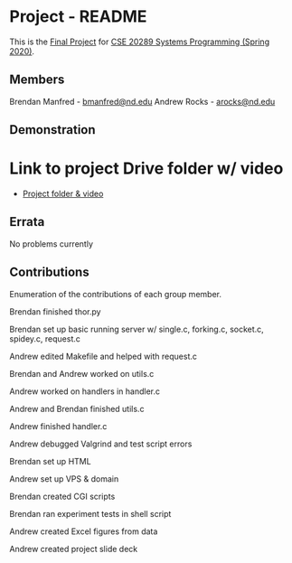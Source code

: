 # Project - README

This is the [Final Project] for [CSE 20289 Systems Programming (Spring 2020)].

## Members

Brendan Manfred - bmanfred@nd.edu
Andrew Rocks    - arocks@nd.edu

## Demonstration

# Link to project Drive folder w/ video
- [Project folder & video](https://drive.google.com/drive/u/1/folders/1ASD1moBWfaOmlANm0HGcSbH8Kumy3DJR)


## Errata

No problems currently

## Contributions

Enumeration of the contributions of each group member.

Brendan finished thor.py

Brendan set up basic running server w/ single.c, forking.c, socket.c, spidey.c, request.c

Andrew edited Makefile and helped with request.c

Brendan and Andrew worked on utils.c

Andrew worked on handlers in handler.c

Andrew and Brendan finished utils.c

Andrew finished handler.c

Andrew debugged Valgrind and test script errors

Brendan set up HTML

Andrew set up VPS & domain

Brendan created CGI scripts

Brendan ran experiment tests in shell script

Andrew created Excel figures from data

Andrew created project slide deck


[Final Project]: https://www3.nd.edu/~pbui/teaching/cse.20289.sp20/project.html
[CSE 20289 Systems Programming (Spring 2020)]: https://www3.nd.edu/~pbui/teaching/cse.20289.sp20/
